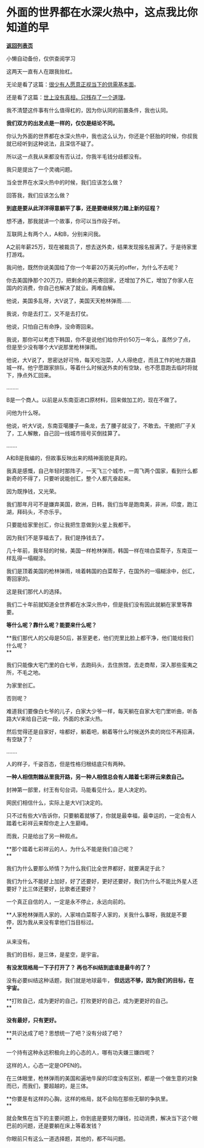 # 外面的世界都在水深火热中，这点我比你知道的早

[**返回列表页**](/gzh/记忆承载3)

小懒自动备份，仅供查阅学习

这两天一直有人在跟我抬杠。  

无论是看了这篇：[很少有人愿意正视当下的供需基本面](http://mp.weixin.qq.com/s?__biz=MzU3NDc5Nzc0NQ==&mid=2247525362&idx=1&sn=fcfb62d0937b9697c007f60c593fffd3&chksm=fd2ec12cca59483a712ac9190e12b4a4599b2a1bc354abea32a6dfd87748d4c2b879bfbbab2e&scene=21#wechat_redirect)。

还是看了这篇：[世上没有真相，只残存了一个道理](http://mp.weixin.qq.com/s?__biz=MzU0MjYwNDU2Mw==&mid=2247511924&idx=1&sn=ee181dac3478a0a2913975c011957406&chksm=fb1ac308cc6d4a1e1b316434b95da35f88c34d343f82b170e62714245417b8e4b11b79633005&scene=21#wechat_redirect)。

我不清楚这件事有什么值得杠的，因为你认同的前置条件，我也认同。

 **我们双方的出发点是一样的，仅仅是结论不同。**

你认为外面的世界都在水深火热中，我也这么认为，你还是个胚胎的时候，你叔我就已经听到这种说法，且深信不疑了。

所以这一点我从来都没有否认过，你我半毛钱分歧都没有。

我只是提出了一个灵魂问题。  

当全世界在水深火热中的时候，我们应该怎么做？

回答我，我们应该怎么做？

 **到底是要从此洋洋得意躺平了事，还是要继续努力踏上新的征程？**

想不通，那我就讲一个故事，你可以当作段子听。

互联网上有两个人，A和B，分别来问我。  

A之前年薪25万，现在被裁员了，想去送外卖，结果发现报名报满了。于是待家里打游戏。

我问他，既然你说美国给了你一个年薪20万美元的offer，为什么不去呢？  

你去美国挣那个20万刀，把剩余的美元寄回家，还增加了外汇，增加了你家人在国内的消费，你自己也解决了就业。两难自解。

他说，美国多乱呀，大V说了，美国天天枪林弹雨......  

我说，你是去打工，又不是去打仗。  

他说，只怕自己有命挣，没命寄回来。

我说，那你可以考虑下韩国，你不是说他们给你开价50万一年么，虽然少了点，但是至少没有哪个大V说那里枪林弹雨。  

他说，大V说了，思密达好可怜，每天吃泡菜，人人得绝症，而且工作的地方跟县城一样。他宁愿跟家排队，等着什么时候送外卖的有空缺，也不愿意跑去临时将就下，挣点外汇回来。

........

B是一个商人。以前是从东南亚进口原材料，回来做加工的，现在不做了。

问他为什么呀。

他说，听大V说，东南亚噶腰子一条龙，去了腰子就没了，不敢去。干脆把厂子关了，工人解散，自己回一线城市摇号买倒挂算了。

.......  

A和B是我编的，但故事反映出来的精神面貌是真的。  

我真是感慨，自己年轻时那阵子，一天飞三个城市，一周飞两个国家，看到什么都新奇的不得了，只要听说能创汇，整个人都亢奋起来。  

因为既挣钱，又光荣。

我们那年月可不是嫌弃美国，欧洲，日韩，我们当年是跑南美，非洲，印度，跑江湖，拜码头，不亦乐乎。

只要能给家里创汇，你让我把生意做到火星上我都干。

因为我们不是享福去了，我们是挣钱去了。  

几十年前，我年轻的时候，美国一样枪林弹雨，韩国一样在啃白菜帮子，东南亚一样乱得一塌糊涂。  

我们是顶着美国的枪林弹雨，啃着韩国的白菜帮子，在国外的一塌糊涂中，创汇，寄回家的。  

这是我们那代人的选择。  

我们二十年前就知道全世界都在水深火热中，但是我们没有因此就躺在家里等靠要。

 **等什么呢？靠什么呢？能要来什么呢？**

 **我们那代人的父母是50后，甚至更老，他们兜里比脸上都干净，他们能给我们什么呢？  
**

我们只能像大宅门里的白七爷，去跑码头，去住旅馆，去走商帮，深入那些蛮夷之所，不毛之地。  

为家里创汇。

否则呢？  

难道我们要像白七爷的儿子，白家大少爷一样，每天躺在自家大宅门里听曲，听各路大V来给自己说一段，外面的水深火热。

然后觉得还是自家好，啥都好，躺着吧，躺着等什么时候送外卖的岗位不再招满，有空缺了？

.......

人的样子，千姿百态，但是性格归根结底只有两种。

 **一种人相信荆棘丛里我开路，另一种人相信总会有人踏着七彩祥云来救自己。**

封神第一部里，纣王有句台词，马能看见什么，是人决定的。  

网民们相信什么，实际上是大V们决定的。

只不过有些大V告诉你，只要躺着就够了，你就是最幸福，最幸运的，一定会有人踏着七彩祥云来帮你走上人生巅峰。

而我，只是给出了另一种观点。

 **那个踏着七彩祥云的人，为什么不能是我们自己呢？  
**

我们为什么要那么矫情？为什么我们比全世界都好，就要满足于此？  

我们为什么不能好上加好，好了还要好，更好还要好，我们为什么不能比外星人还要好？比三体还要好，比歌者还要好？

一个真正自信的人，一定是永不停止，永远向前的。  

 **人家枪林弹雨人家的，人家啃白菜帮子人家的，关我什么事呀，我就是不要停，因为我从来没有拿他们当目标过。  
**

从来没有。

我们的目标，是三体，是星空，是宇宙。

 **有没发现格局一下子打开了？ 再也不纠结到底谁是最牛的了？**

没有必要纠结这种话题，我们就是地球最牛， **但远远不够，因为我们的目标，在宇宙。**  

 **打败自己，成为更好的自己，打败更好的自己，成为更更好的自己。  
**

 **没有最好，只有更好。**

 **共识达成了吧？思想统一了吧？没有分歧了吧？  
**

一个持有这种永远积极向上的心态的人，哪有功夫嫌三嫌四呢？  

这样的人，心态一定是OPEN的。  

在三体眼里，枪林弹雨的美国和遍地牛屎的印度没有区别，都是一个做生意的对象而已，而我们，要超越的，是三体。  

 **你要是有这样的心胸，这样的格局，就不会陷在那些无聊的争执里。  
**

就会聚焦在当下的主要问题上，你到底是要努力赚钱，拉动消费，解决当下这个眼巴前的问题，还是要躺在床上等着发钱？  

你眼前只有这么一道选择题，其他的，都不叫问题。

